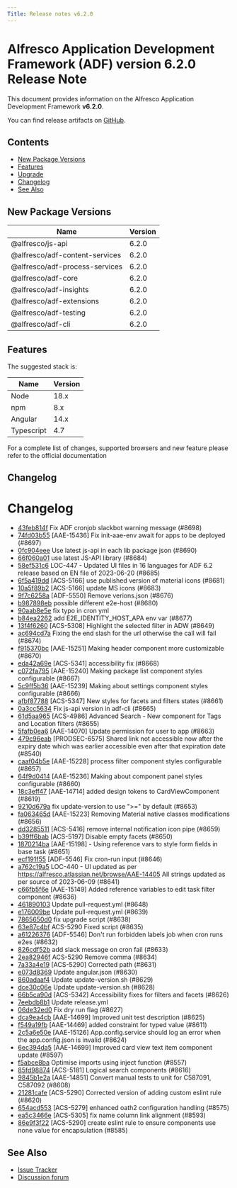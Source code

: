 ```yaml
---
Title: Release notes v6.2.0
---
```


# Alfresco Application Development Framework (ADF) version 6.2.0 Release Note

This document provides information on the Alfresco Application Development Framework **v6.2.0**.

You can find release artifacts on [GitHub](https://github.com/Alfresco/alfresco-ng2-components/releases/tag/6.2.0).

## Contents

- [New Package Versions](#new-package-versions)
- [Features](#features)
- [Upgrade](#upgrade)
- [Changelog](#changelog)
- [See Also](#see-also)

## New Package Versions

| Name | Version   |
| --- |-----------|
| @alfresco/js-api | 6.2.0     |
| @alfresco/adf-content-services | 6.2.0 |
| @alfresco/adf-process-services | 6.2.0 |
| @alfresco/adf-core | 6.2.0 |
| @alfresco/adf-insights | 6.2.0 |
| @alfresco/adf-extensions | 6.2.0 |
| @alfresco/adf-testing | 6.2.0 |
| @alfresco/adf-cli | 6.2.0 |

## Features

The suggested stack is:

| Name | Version |
| --- | -- |
| Node | 18.x |
| npm | 8.x |
| Angular | 14.x |
| Typescript | 4.7 |

For a complete list of changes, supported browsers and new feature please refer to the official documentation

## Changelog

# Changelog

- [43feb814f](https://github.com/Alfresco/alfresco-ng2-components/commit/43feb814f) Fix ADF cronjob slackbot warning message (#8698)
- [74fd03b55](https://github.com/Alfresco/alfresco-ng2-components/commit/74fd03b55) [AAE-15436] Fix init-aae-env await for apps to be deployed (#8697)
- [0fc904eee](https://github.com/Alfresco/alfresco-ng2-components/commit/0fc904eee) Use latest js-api in each lib package json (#8690)
- [66f060a01](https://github.com/Alfresco/alfresco-ng2-components/commit/66f060a01) use latest JS-API library (#8684)
- [58ef531c6](https://github.com/Alfresco/alfresco-ng2-components/commit/58ef531c6) LOC-447 - Updated UI files in 16 languages for ADF 6.2 release based on EN file of 2023-06-20 (#8685)
- [6f5a419dd](https://github.com/Alfresco/alfresco-ng2-components/commit/6f5a419dd) [ACS-5166] use published version of material icons (#8681)
- [10a5f89b2](https://github.com/Alfresco/alfresco-ng2-components/commit/10a5f89b2) [ACS-5166] update MS icons (#8683)
- [9f7c6258a](https://github.com/Alfresco/alfresco-ng2-components/commit/9f7c6258a) [ADF-5550] Remove verions.json (#8676)
- [b987898eb](https://github.com/Alfresco/alfresco-ng2-components/commit/b987898eb) possible different e2e-host (#8680)
- [90aab8e5e](https://github.com/Alfresco/alfresco-ng2-components/commit/90aab8e5e) fix typo in cron yml
- [b84ea2262](https://github.com/Alfresco/alfresco-ng2-components/commit/b84ea2262) add E2E_IDENTITY_HOST_APA env var (#8677)
- [13f4f6260](https://github.com/Alfresco/alfresco-ng2-components/commit/13f4f6260) [ACS-5308] Highlight the selected filter in ADW (#8649)
- [ac694cd7a](https://github.com/Alfresco/alfresco-ng2-components/commit/ac694cd7a) Fixing the end slash for the url otherwise the call will fail (#8674)
- [f915370bc](https://github.com/Alfresco/alfresco-ng2-components/commit/f915370bc) [AAE-15251] Making header component more customizable (#8670)
- [eda42a69e](https://github.com/Alfresco/alfresco-ng2-components/commit/eda42a69e) [ACS-5341] accessibility fix (#8668)
- [c072fa795](https://github.com/Alfresco/alfresco-ng2-components/commit/c072fa795) [AAE-15240] Making package list component styles configurable (#8667)
- [5c9ff5b36](https://github.com/Alfresco/alfresco-ng2-components/commit/5c9ff5b36) [AAE-15239] Making about settings component styles configurable (#8666)
- [afbf87788](https://github.com/Alfresco/alfresco-ng2-components/commit/afbf87788) [ACS-5347] New styles for facets and filters states (#8661)
- [0a3cc5634](https://github.com/Alfresco/alfresco-ng2-components/commit/0a3cc5634) Fix js-api version in adf-cli (#8665)
- [61d5aa965](https://github.com/Alfresco/alfresco-ng2-components/commit/61d5aa965) [ACS-4986] Advanced Search - New component for Tags and Location filters (#8655)
- [5fafb0ea6](https://github.com/Alfresco/alfresco-ng2-components/commit/5fafb0ea6) [AAE-14070] Update permission for user to app (#8663)
- [479c96eab](https://github.com/Alfresco/alfresco-ng2-components/commit/479c96eab) [PRODSEC-6575] Shared link not accessible now after the expiry date which was earlier accessible even after that expiration date (#8540)
- [caaf04b5e](https://github.com/Alfresco/alfresco-ng2-components/commit/caaf04b5e) [AAE-15228] process filter component styles configurable (#8657)
- [64f9d0414](https://github.com/Alfresco/alfresco-ng2-components/commit/64f9d0414) [AAE-15236] Making about component panel styles configurable (#8660)
- [18c3eff47](https://github.com/Alfresco/alfresco-ng2-components/commit/18c3eff47) [AAE-14714] added design tokens to CardViewComponent (#8619)
- [9210d679a](https://github.com/Alfresco/alfresco-ng2-components/commit/9210d679a) fix update-version to use &#34;&gt;=&#34; by default (#8653)
- [fa063465d](https://github.com/Alfresco/alfresco-ng2-components/commit/fa063465d) [AAE-15223] Removing Material native classes modifications (#8656)
- [dd3285511](https://github.com/Alfresco/alfresco-ng2-components/commit/dd3285511) [ACS-5416] remove internal notification icon pipe (#8659)
- [b39ff6bab](https://github.com/Alfresco/alfresco-ng2-components/commit/b39ff6bab) [ACS-5197] Disable empty facets (#8650)
- [1870214ba](https://github.com/Alfresco/alfresco-ng2-components/commit/1870214ba) [AAE-15198] - Using reference vars to style form fields in base task (#8651)
- [ecf191f55](https://github.com/Alfresco/alfresco-ng2-components/commit/ecf191f55) [ADF-5546] Fix cron-run input (#8646)
- [a762c19a5](https://github.com/Alfresco/alfresco-ng2-components/commit/a762c19a5) LOC-440 - UI updated as per https://alfresco.atlassian.net/browse/AAE-14405  All strings updated as per source of 2023-06-09 (#8641)
- [c66fb5f6e](https://github.com/Alfresco/alfresco-ng2-components/commit/c66fb5f6e) [AAE-15149] Added reference variables to edit task filter component (#8636)
- [461890103](https://github.com/Alfresco/alfresco-ng2-components/commit/461890103) Update pull-request.yml (#8648)
- [e176009be](https://github.com/Alfresco/alfresco-ng2-components/commit/e176009be) Update pull-request.yml (#8639)
- [7865650d0](https://github.com/Alfresco/alfresco-ng2-components/commit/7865650d0) fix upgrade script (#8638)
- [63e87c4bf](https://github.com/Alfresco/alfresco-ng2-components/commit/63e87c4bf) ACS-5290 Fixed script (#8635)
- [a61226376](https://github.com/Alfresco/alfresco-ng2-components/commit/a61226376) [ADF-5546] Don&#39;t run forbidden labels job when cron runs e2es (#8632)
- [826cdf52b](https://github.com/Alfresco/alfresco-ng2-components/commit/826cdf52b) add slack message on cron fail (#8633)
- [2ea82946f](https://github.com/Alfresco/alfresco-ng2-components/commit/2ea82946f) ACS-5290 Remove comma (#8634)
- [7a33a4e19](https://github.com/Alfresco/alfresco-ng2-components/commit/7a33a4e19) [ACS-5290] Corrected path (#8631)
- [e073d8369](https://github.com/Alfresco/alfresco-ng2-components/commit/e073d8369) Update angular.json (#8630)
- [860adaaf4](https://github.com/Alfresco/alfresco-ng2-components/commit/860adaaf4) Update update-version.sh (#8629)
- [dce30c06e](https://github.com/Alfresco/alfresco-ng2-components/commit/dce30c06e) Update update-version.sh (#8628)
- [66b5ca90d](https://github.com/Alfresco/alfresco-ng2-components/commit/66b5ca90d) [ACS-5342] Accessibility fixes for filters and facets (#8626)
- [7eebdb8b1](https://github.com/Alfresco/alfresco-ng2-components/commit/7eebdb8b1) Update release.yml
- [06de32ed0](https://github.com/Alfresco/alfresco-ng2-components/commit/06de32ed0) Fix dry run flag (#8627)
- [dca9ea4cb](https://github.com/Alfresco/alfresco-ng2-components/commit/dca9ea4cb) [AAE-14699] Improved unit test description (#8625)
- [f549a19fb](https://github.com/Alfresco/alfresco-ng2-components/commit/f549a19fb) [AAE-14469] added constraint for typed value (#8611)
- [2c5a6e50e](https://github.com/Alfresco/alfresco-ng2-components/commit/2c5a6e50e) [AAE-15126] App.config.service should log an error when the app.config.json is invalid (#8624)
- [6ec394da5](https://github.com/Alfresco/alfresco-ng2-components/commit/6ec394da5) [AAE-14699] Improved card view text item component update (#8597)
- [f5abce8ba](https://github.com/Alfresco/alfresco-ng2-components/commit/f5abce8ba) Optimise imports using inject function (#8557)
- [85fd98874](https://github.com/Alfresco/alfresco-ng2-components/commit/85fd98874) [ACS-5181] Logical search components (#8616)
- [9845b1e2a](https://github.com/Alfresco/alfresco-ng2-components/commit/9845b1e2a) [AAE-14851] Convert manual tests to unit for C587091, C587092 (#8608)
- [21281cafe](https://github.com/Alfresco/alfresco-ng2-components/commit/21281cafe) [ACS-5290] Corrected version of adding custom eslint rule (#8620)
- [654acd553](https://github.com/Alfresco/alfresco-ng2-components/commit/654acd553) [ACS-5279] enhanced oath2 configuration handling (#8575)
- [ea5c3466e](https://github.com/Alfresco/alfresco-ng2-components/commit/ea5c3466e) [ACS-5305] fix name column link alignment (#8593)
- [86e9f3f22](https://github.com/Alfresco/alfresco-ng2-components/commit/86e9f3f22) [ACS-5290] create eslint rule to ensure components use none value for encapsulation (#8585)

## See Also

- [Issue Tracker](https://github.com/Alfresco/alfresco-ng2-components/issues/new)
- [Discussion forum](http://gitter.im/Alfresco/alfresco-ng2-components)
